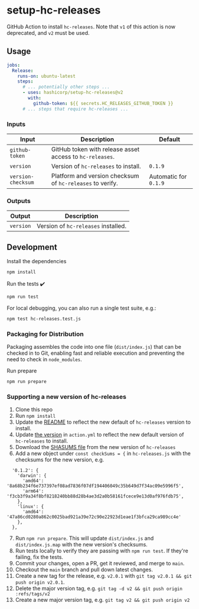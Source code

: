 # setup-hc-releases

GitHub Action to install `hc-releases`. Note that `v1` of this action is now deprecated, and `v2` must be used.

## Usage

```yaml
jobs:
  Release:
    runs-on: ubuntu-latest
    steps:
      # ... potentially other steps ...
      - uses: hashicorp/setup-hc-releases@v2
        with:
          github-token: ${{ secrets.HC_RELEASES_GITHUB_TOKEN }}
      # ... steps that require hc-releases ...
```

### Inputs

| Input              | Description                                               | Default                |
| ------------------ | --------------------------------------------------------- | ---------------------- |
| `github-token`     | GitHub token with release asset access to `hc-releases`.  |                        |
| `version`          | Version of `hc-releases` to install.                      | `0.1.9`               |
| `version-checksum` | Platform and version checksum of `hc-releases` to verify. | Automatic for `0.1.9` |

### Outputs

| Output    | Description                         |
| --------- | ----------------------------------- |
| `version` | Version of `hc-releases` installed. |

## Development

Install the dependencies

```bash
npm install
```

Run the tests :heavy_check_mark:

```bash
npm run test
```

For local debugging, you can also run a single test suite, e.g.:
```bash
npm test hc-releases.test.js
```

### Packaging for Distribution

Packaging assembles the code into one file (`dist/index.js`) that can be checked in to Git, enabling fast and reliable execution and preventing the need to check in `node_modules`.

Run prepare

```bash
npm run prepare
```

### Supporting a new version of hc-releases

1. Clone this repo
2. Run `npm install`
3. Update the [README](https://github.com/hashicorp/setup-hc-releases/blob/main/README.md) to reflect the new default of `hc-releases` version to install.
4. Update [the version](https://github.com/hashicorp/setup-hc-releases/blob/main/action.yml#L16) in `action.yml` to reflect the new default version of `hc-releases` to install.
5. Download the [SHASUMS file](https://github.com/hashicorp/releases-api/releases) from the new version of `hc-releases`
6. Add a new object under `const checkSums = {` in `hc-releases.js` with the checksums for the new version, e.g.

```
  '0.1.2': {
    'darwin': {
      'amd64': '8a68b234f6e737397ef08ad7836f07df194406049c35b649d7f34ac09e5996f5',
      'arm64': 'f3cb3f9a34f8bf8218240bb88d28b4ae3d2a0b58161fcece9e13d0af976fdb75',
    },
    'linux': {
      'amd64': '47a86cd0280a862c0025bad921a39e72c90e22923d1eae1f3bfca29ca989cc4e'
    },
  },
```
7. Run `npm run prepare`. This will update `dist/index.js` and `dist/index.js.map` with the new version's checksums.
8. Run tests locally to verify they are passing with `npm run test`. If they're failing, fix the tests.
9. Commit your changes, open a PR, get it reviewed, and merge to `main`.
10. Checkout the `main` branch and pull down latest changes.
11. Create a new tag for the release, e.g. `v2.0.1` with `git tag v2.0.1 && git push origin v2.0.1`.
12. Delete the major version tag, e.g. `git tag -d v2 && git push origin :refs/tags/v2`
13. Create a new major version tag, e.g. `git tag v2 && git push origin v2`
